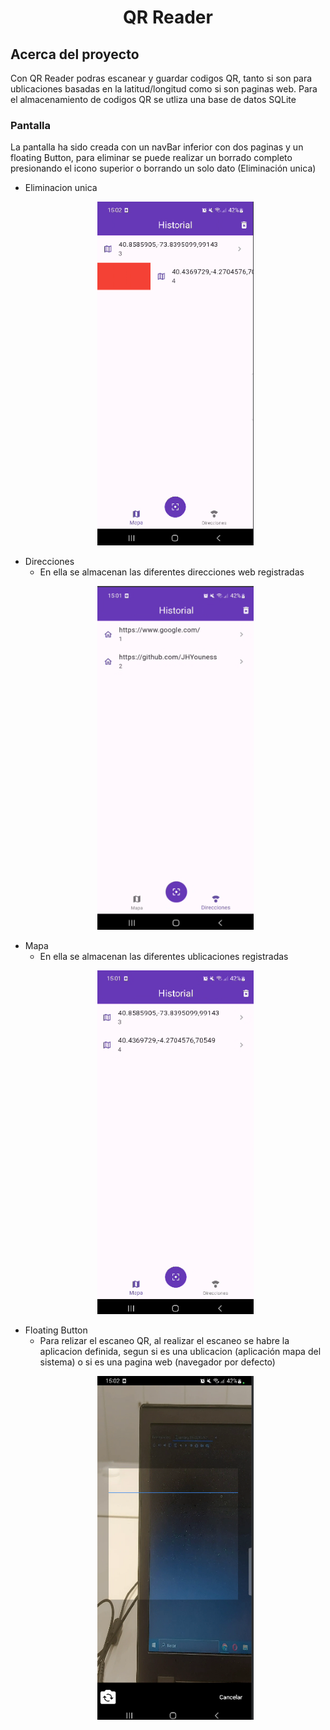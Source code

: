 <h1 align="center">QR Reader</h1>
<h2>Acerca del proyecto</h2>
<p>Con QR Reader podras escanear y guardar codigos QR, tanto si son para ublicaciones basadas en la latitud/longitud como si son paginas web. Para el almacenamiento de codigos QR se utliza una base de datos SQLite</p>

<h3>Pantalla</h3>
<p>La pantalla ha sido creada con un navBar inferior con dos paginas y un floating Button, para eliminar se puede realizar un borrado completo presionando el icono superior o borrando un solo dato (Eliminación unica)</p>

  - Eliminacion unica
      <p align="center">
        <img src="https://github.com/JHYouness/QR-Reader/blob/main/Imagenes/eliminar.png" width="250" height="550">
      </p>
  - Direcciones
      - En ella se almacenan las diferentes direcciones web registradas
      <p align="center">
        <img src="https://github.com/JHYouness/QR-Reader/blob/main/Imagenes/direcciones.png" width="250" height="550">
      </p>
  - Mapa
    - En ella se almacenan las diferentes ublicaciones registradas
    <p align="center">
      <img src="https://github.com/JHYouness/QR-Reader/blob/main/Imagenes/mapas.png" width="250" height="550">
    </p>
  - Floating Button
      - Para relizar el escaneo QR, al realizar el escaneo se habre la aplicacion definida, segun si es una ublicacion (aplicación mapa del sistema) o si es una pagina web (navegador por defecto)
    <p align="center">
      <img src="https://github.com/JHYouness/QR-Reader/blob/main/Imagenes/camara.png" width="250" height="550">
    </p>
